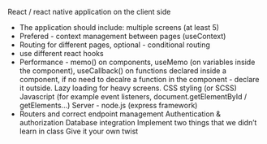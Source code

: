 React / react native application on the client side
  - The application should include: multiple screens (at least 5)
  - Prefered - context management between pages (useContext)
  - Routing for different pages, optional - conditional routing
  - use different react hooks
  - Performance - memo() on components, useMemo (on variables inside the component), useCallback() on functions declared inside a component, if no need to decalre a function in the component - declare it outside. Lazy loading for heavy screens.
CSS styling (or SCSS)
Javascript (for example event listeners, document.getElementById / getElements...)
Server - node.js (express framework)
   - Routers and correct endpoint management 
Authentication & authorization
Database integration
Implement two things that we didn’t learn in class
Give it your own twist

